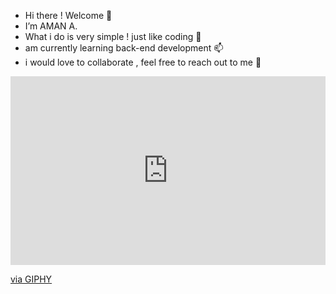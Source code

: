 - Hi there ! Welcome 👋 
- I’m AMAN A.
- What i do is very simple ! just like coding 💞️ 
- am currently learning back-end development 📫
- i would love to collaborate , feel free to reach out to me 👀

<div style="width:100%;height:0;padding-bottom:60%;position:relative;"><iframe src="https://giphy.com/embed/MVna9PlqSD4GEoLXGm" width="100%" height="100%" style="position:absolute" frameBorder="0" class="giphy-embed" allowFullScreen></iframe></div><p><a href="https://giphy.com/gifs/girlswhocode-girls-who-code-MVna9PlqSD4GEoLXGm">via GIPHY</a></p>

